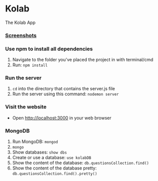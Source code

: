 # Kolab
The Kolab App

### [Screenshots](/screenshots/screenshots.md)

### Use npm to install all dependencies
1. Navigate to the folder you've placed the project in with terminal/cmd
2. Run: `npm install`

### Run the server
1. `cd` into the directory that contains the server.js file
2. Run the server using this command: `nodemon server`

### Visit the website
- Open <http://localhost:3000> in your web browser

### MongoDB
1. Run MongoDB: `mongod`
2. `mongo`
3. Show databases: `show dbs`
4. Create or use a database: `use kolabDB`
5. Show the content of the database: `db.questionsCollection.find()`
6. Show the content of the database pretty: `db.questionsCollection.find().pretty()`